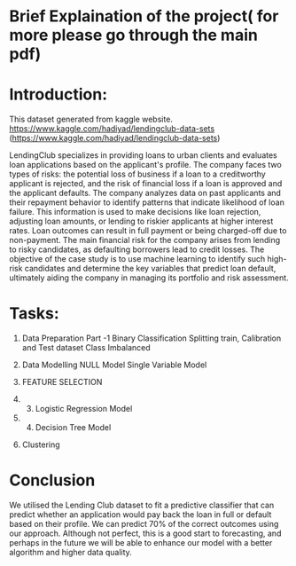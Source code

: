 # Brief Explaination of the project( for more please go through the main pdf)

# Introduction:

This dataset generated from kaggle website. https://www.kaggle.com/hadiyad/lendingclub-data-sets
(https://www.kaggle.com/hadiyad/lendingclub-data-sets)

LendingClub specializes in providing loans to urban clients and evaluates loan applications based on the applicant's profile. 
The company faces two types of risks: the potential loss of business if a loan to a creditworthy applicant is rejected, 
and the risk of financial loss if a loan is approved and the applicant defaults. The company analyzes data on past
applicants and their repayment behavior to identify patterns that indicate likelihood of loan failure. 
This information is used to make decisions like loan rejection, adjusting loan amounts, or lending to riskier applicants at higher interest rates.
Loan outcomes can result in full payment or being charged-off due to non-payment. The main financial risk for the 
company arises from lending to risky candidates, as defaulting borrowers lead to credit losses. 
The objective of the case study is to use machine learning to identify such high-risk candidates and determine the key variables that 
predict loan default, ultimately aiding the company in managing its portfolio and risk assessment.

# Tasks:

1) Data Preparation
Part -1 Binary Classification
Splitting train, Calibration and Test dataset
Class Imbalanced

2) Data Modelling
NULL Model
Single Variable Model

3) FEATURE SELECTION

4) 3. Logistic Regression Model
  
5) 4. Decision Tree Model
  
6) Clustering

# Conclusion
We utilised the Lending Club dataset to fit a predictive classifier that can predict whether an application would
pay back the loan in full or default based on their profile. We can predict 70% of the correct outcomes using
our approach. Although not perfect, this is a good start to forecasting, and perhaps in the future we will be
able to enhance our model with a better algorithm and higher data quality.
